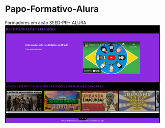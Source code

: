 # Papo-Formativo-Alura
 Formadores em ação SEED-PR+ ALURA
<img src="site.png" alt="img-do-projeto">
